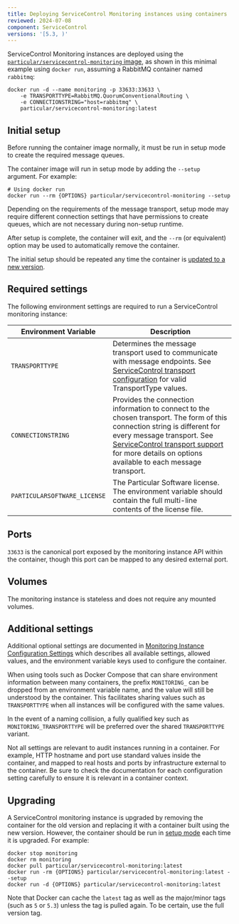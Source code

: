 ```yaml
---
title: Deploying ServiceControl Monitoring instances using containers
reviewed: 2024-07-08
component: ServiceControl
versions: '[5.3, )'
---
```


ServiceControl Monitoring instances are deployed using the [`particular/servicecontrol-monitoring` image](https://hub.docker.com/r/particular/servicecontrol-monitoring), as shown in this minimal example using `docker run`, assuming a RabbitMQ container named `rabbitmq`:

```shell
docker run -d --name monitoring -p 33633:33633 \
    -e TRANSPORTTYPE=RabbitMQ.QuorumConventionalRouting \
    -e CONNECTIONSTRING="host=rabbitmq" \
    particular/servicecontrol-monitoring:latest
```
## Initial setup

Before running the container image normally, it must be run in setup mode to create the required message queues.

The container image will run in setup mode by adding the `--setup` argument. For example:

```shell
# Using docker run
docker run --rm {OPTIONS} particular/servicecontrol-monitoring --setup
```

Depending on the requirements of the message transport, setup mode may require different connection settings that have permissions to create queues, which are not necessary during non-setup runtime.

After setup is complete, the container will exit, and the `--rm` (or equivalent) option may be used to automatically remove the container.

The initial setup should be repeated any time the container is [updated to a new version](#upgrading).

## Required settings

The following environment settings are required to run a ServiceControl monitoring instance:

| Environment Variable | Description |
|-|-|
| `TRANSPORTTYPE` | Determines the message transport used to communicate with message endpoints. See [ServiceControl transport configuration](/servicecontrol/transports.md) for valid TransportType values. |
| `CONNECTIONSTRING` | Provides the connection information to connect to the chosen transport. The form of this connection string is different for every message transport. See [ServiceControl transport support](/servicecontrol/transports.md) for more details on options available to each message transport. |
| `PARTICULARSOFTWARE_LICENSE` | The Particular Software license. The environment variable should contain the full multi-line contents of the license file. |

## Ports

`33633` is the canonical port exposed by the monitoring instance API within the container, though this port can be mapped to any desired external port.

## Volumes

The monitoring instance is stateless and does not require any mounted volumes.

## Additional settings

Additional optional settings are documented in [Monitoring Instance Configuration Settings](/servicecontrol/monitoring-instances/configuration.md) which describes all available settings, allowed values, and the environment variable keys used to configure the container.

When using tools such as Docker Compose that can share environment information between many containers, the prefix `MONITORING_` can be dropped from an environment variable name, and the value will still be understood by the container. This facilitates sharing values such as `TRANSPORTTYPE` when all instances will be configured with the same values.

In the event of a naming collision, a fully qualified key such as `MONITORING_TRANSPORTTYPE` will be preferred over the shared `TRANSPORTTYPE` variant.

Not all settings are relevant to audit instances running in a container. For example, HTTP hostname and port use standard values inside the container, and mapped to real hosts and ports by infrastructure external to the container. Be sure to check the documentation for each configuration setting carefully to ensure it is relevant in a container context.

## Upgrading

A ServiceControl monitoring instance is upgraded by removing the container for the old version and replacing it with a container built using the new version. However, the container should be run in [setup mode](#initial-setup) each time it is upgraded. For example:

```shell
docker stop monitoring
docker rm monitoring
docker pull particular/servicecontrol-monitoring:latest
docker run -rm {OPTIONS} particular/servicecontrol-monitoring:latest --setup
docker run -d {OPTIONS} particular/servicecontrol-monitoring:latest
```

Note that Docker can cache the `latest` tag as well as the major/minor tags (such as `5` or `5.3`) unless the tag is pulled again. To be certain, use the full version tag.